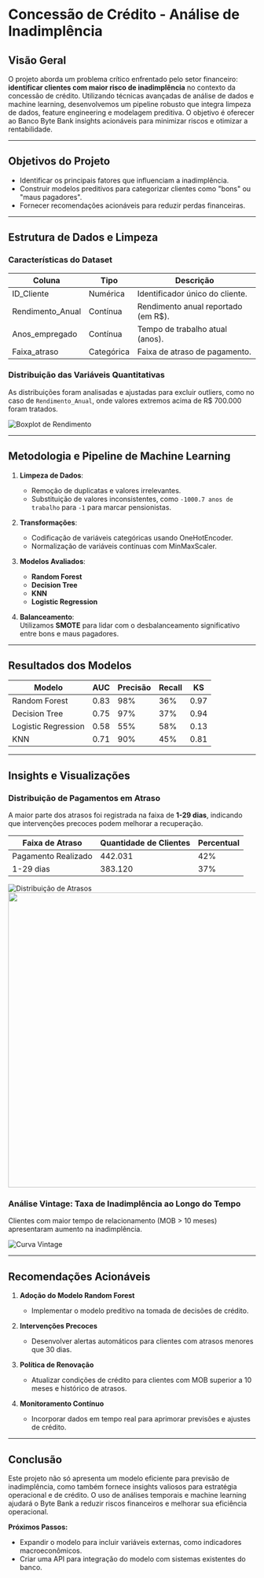 # Concessão de Crédito - Análise de Inadimplência  

## **Visão Geral**  
O projeto aborda um problema crítico enfrentado pelo setor financeiro: **identificar clientes com maior risco de inadimplência** no contexto da concessão de crédito. Utilizando técnicas avançadas de análise de dados e machine learning, desenvolvemos um pipeline robusto que integra limpeza de dados, feature engineering e modelagem preditiva. O objetivo é oferecer ao Banco Byte Bank insights acionáveis para minimizar riscos e otimizar a rentabilidade.  

---

## **Objetivos do Projeto**  
- Identificar os principais fatores que influenciam a inadimplência.  
- Construir modelos preditivos para categorizar clientes como "bons" ou "maus pagadores".  
- Fornecer recomendações acionáveis para reduzir perdas financeiras.  

---

## **Estrutura de Dados e Limpeza**  

### **Características do Dataset**  
| **Coluna**               | **Tipo**      | **Descrição**                         |  
|--------------------------|---------------|---------------------------------------|  
| ID_Cliente               | Numérica      | Identificador único do cliente.       |  
| Rendimento_Anual         | Contínua      | Rendimento anual reportado (em R$).   |  
| Anos_empregado           | Contínua      | Tempo de trabalho atual (anos).       |  
| Faixa_atraso             | Categórica    | Faixa de atraso de pagamento.         |  

### **Distribuição das Variáveis Quantitativas**  
As distribuições foram analisadas e ajustadas para excluir outliers, como no caso de `Rendimento_Anual`, onde valores extremos acima de R$ 700.000 foram tratados.  

![Boxplot de Rendimento](https://github.com/HammadN98/analise_de_credito_bancario/blob/main/img/rendimento%20anual_bank.png)  

---

## **Metodologia e Pipeline de Machine Learning**  

1. **Limpeza de Dados**:  
   - Remoção de duplicatas e valores irrelevantes.  
   - Substituição de valores inconsistentes, como `-1000.7 anos de trabalho` para `-1` para marcar pensionistas.  

2. **Transformações**:  
   - Codificação de variáveis categóricas usando OneHotEncoder.  
   - Normalização de variáveis contínuas com MinMaxScaler.  

3. **Modelos Avaliados**:  
   - **Random Forest**  
   - **Decision Tree**  
   - **KNN**  
   - **Logistic Regression**  

4. **Balanceamento**:  
   Utilizamos **SMOTE** para lidar com o desbalanceamento significativo entre bons e maus pagadores.  

---

## **Resultados dos Modelos**  

| Modelo                   | AUC   | Precisão  | Recall    | KS       |  
|--------------------------|-------|-----------|-----------|----------|  
| Random Forest            | 0.83  | 98%       | 36%       | 0.97     |  
| Decision Tree            | 0.75  | 97%       | 37%       | 0.94     |  
| Logistic Regression      | 0.58  | 55%       | 58%       | 0.13     |  
| KNN                      | 0.71  | 90%       | 45%       | 0.81     |  

---

## **Insights e Visualizações**  

### **Distribuição de Pagamentos em Atraso**  
A maior parte dos atrasos foi registrada na faixa de **1-29 dias**, indicando que intervenções precoces podem melhorar a recuperação.  

| Faixa de Atraso          | Quantidade de Clientes | Percentual |  
|--------------------------|------------------------|------------|  
| Pagamento Realizado      | 442.031               | 42%        |  
| 1-29 dias                | 383.120               | 37%        |  

![Distribuição de Atrasos](https://github.com/HammadN98/analise_de_credito_bancario/blob/main/img/atraso_bank.png)  
<img src="https://github.com/HammadN98/analise_de_credito_bancario/blob/main/img/atraso_bank.png" width="600"/>

### **Análise Vintage: Taxa de Inadimplência ao Longo do Tempo**  
Clientes com maior tempo de relacionamento (MOB > 10 meses) apresentaram aumento na inadimplência.  

![Curva Vintage](https://github.com/HammadN98/analise_de_credito_bancario/blob/main/img/mob_bank.png)  

---

## **Recomendações Acionáveis**  

1. **Adoção do Modelo Random Forest**  
   - Implementar o modelo preditivo na tomada de decisões de crédito.  

2. **Intervenções Precoces**  
   - Desenvolver alertas automáticos para clientes com atrasos menores que 30 dias.  

3. **Política de Renovação**  
   - Atualizar condições de crédito para clientes com MOB superior a 10 meses e histórico de atrasos.  

4. **Monitoramento Contínuo**  
   - Incorporar dados em tempo real para aprimorar previsões e ajustes de crédito.  

---

## **Conclusão**  
Este projeto não só apresenta um modelo eficiente para previsão de inadimplência, como também fornece insights valiosos para estratégia operacional e de crédito. O uso de análises temporais e machine learning ajudará o Byte Bank a reduzir riscos financeiros e melhorar sua eficiência operacional.  

**Próximos Passos:**  
- Expandir o modelo para incluir variáveis externas, como indicadores macroeconômicos.  
- Criar uma API para integração do modelo com sistemas existentes do banco.  

